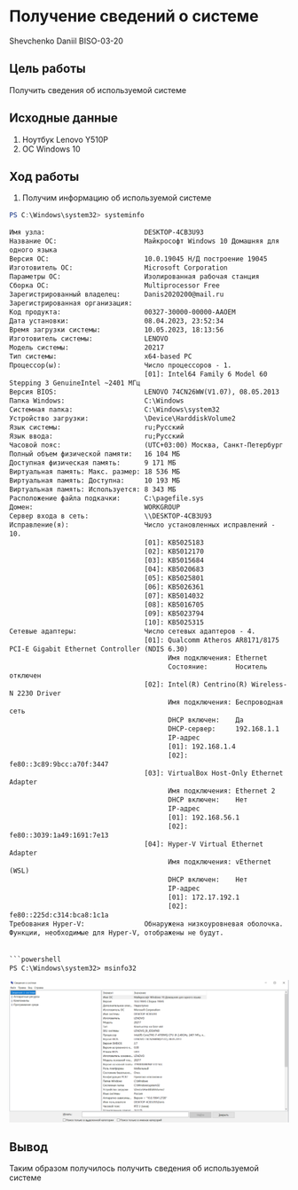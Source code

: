 # Получение сведений о системе
Shevchenko Daniil BISO-03-20

## Цель работы

Получить сведения об используемой системе

## Исходные данные

1.  Ноутбук Lenovo Y510P
2.  OC Windows 10

## Ход работы

1.  Получим информацию об используемой системе

``` powershell
PS C:\Windows\system32> systeminfo
```

    Имя узла:                         DESKTOP-4CB3U93
    Название ОС:                      Майкрософт Windows 10 Домашняя для одного языка
    Версия ОС:                        10.0.19045 Н/Д построение 19045
    Изготовитель ОС:                  Microsoft Corporation
    Параметры ОС:                     Изолированная рабочая станция
    Сборка ОС:                        Multiprocessor Free
    Зарегистрированный владелец:      Danis2020200@mail.ru
    Зарегистрированная организация:
    Код продукта:                     00327-30000-00000-AAOEM
    Дата установки:                   08.04.2023, 23:52:34
    Время загрузки системы:           10.05.2023, 18:13:56
    Изготовитель системы:             LENOVO
    Модель системы:                   20217
    Тип системы:                      x64-based PC
    Процессор(ы):                     Число процессоров - 1.
                                      [01]: Intel64 Family 6 Model 60 Stepping 3 GenuineIntel ~2401 МГц
    Версия BIOS:                      LENOVO 74CN26WW(V1.07), 08.05.2013
    Папка Windows:                    C:\Windows
    Системная папка:                  C:\Windows\system32
    Устройство загрузки:              \Device\HarddiskVolume2
    Язык системы:                     ru;Русский
    Язык ввода:                       ru;Русский
    Часовой пояс:                     (UTC+03:00) Москва, Санкт-Петербург
    Полный объем физической памяти:   16 104 МБ
    Доступная физическая память:      9 171 МБ
    Виртуальная память: Макс. размер: 18 536 МБ
    Виртуальная память: Доступна:     10 193 МБ
    Виртуальная память: Используется: 8 343 МБ
    Расположение файла подкачки:      C:\pagefile.sys
    Домен:                            WORKGROUP
    Сервер входа в сеть:              \\DESKTOP-4CB3U93
    Исправление(я):                   Число установленных исправлений - 10.
                                      [01]: KB5025183
                                      [02]: KB5012170
                                      [03]: KB5015684
                                      [04]: KB5020683
                                      [05]: KB5025801
                                      [06]: KB5026361
                                      [07]: KB5014032
                                      [08]: KB5016705
                                      [09]: KB5023794
                                      [10]: KB5025315
    Сетевые адаптеры:                 Число сетевых адаптеров - 4.
                                      [01]: Qualcomm Atheros AR8171/8175 PCI-E Gigabit Ethernet Controller (NDIS 6.30)
                                            Имя подключения: Ethernet
                                            Состояние:       Носитель отключен
                                      [02]: Intel(R) Centrino(R) Wireless-N 2230 Driver
                                            Имя подключения: Беспроводная сеть
                                            DHCP включен:    Да
                                            DHCP-сервер:     192.168.1.1
                                            IP-адрес
                                            [01]: 192.168.1.4
                                            [02]: fe80::3c89:9bcc:a70f:3447
                                      [03]: VirtualBox Host-Only Ethernet Adapter
                                            Имя подключения: Ethernet 2
                                            DHCP включен:    Нет
                                            IP-адрес
                                            [01]: 192.168.56.1
                                            [02]: fe80::3039:1a49:1691:7e13
                                      [04]: Hyper-V Virtual Ethernet Adapter
                                            Имя подключения: vEthernet (WSL)
                                            DHCP включен:    Нет
                                            IP-адрес
                                            [01]: 172.17.192.1
                                            [02]: fe80::225d:c314:bca8:1c1a
    Требования Hyper-V:               Обнаружена низкоуровневая оболочка. Функции, необходимые для Hyper-V, отображены не будут.


    ```powershell
    PS C:\Windows\system32> msinfo32

![](./Scrin1.png)

## Вывод

Таким образом получилось получить сведения об используемой системе
